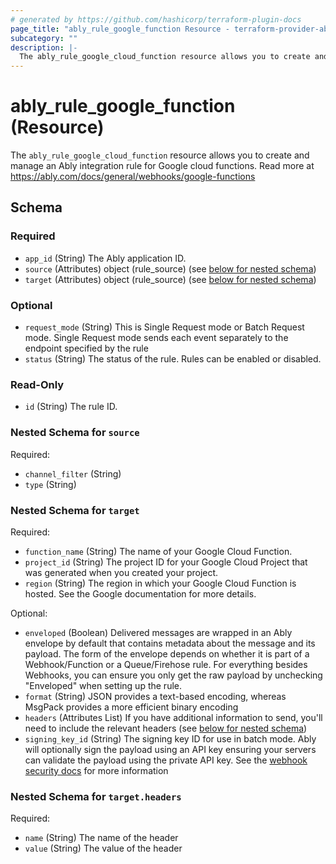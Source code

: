 ```yaml
---
# generated by https://github.com/hashicorp/terraform-plugin-docs
page_title: "ably_rule_google_function Resource - terraform-provider-ably"
subcategory: ""
description: |-
  The ably_rule_google_cloud_function resource allows you to create and manage an Ably integration rule for Google cloud functions. Read more at https://ably.com/docs/general/webhooks/google-functions
---
```


# ably_rule_google_function (Resource)

The `ably_rule_google_cloud_function` resource allows you to create and manage an Ably integration rule for Google cloud functions. Read more at https://ably.com/docs/general/webhooks/google-functions



<!-- schema generated by tfplugindocs -->
## Schema

### Required

- `app_id` (String) The Ably application ID.
- `source` (Attributes) object (rule_source) (see [below for nested schema](#nestedatt--source))
- `target` (Attributes) object (rule_source) (see [below for nested schema](#nestedatt--target))

### Optional

- `request_mode` (String) This is Single Request mode or Batch Request mode. Single Request mode sends each event separately to the endpoint specified by the rule
- `status` (String) The status of the rule. Rules can be enabled or disabled.

### Read-Only

- `id` (String) The rule ID.

<a id="nestedatt--source"></a>
### Nested Schema for `source`

Required:

- `channel_filter` (String)
- `type` (String)


<a id="nestedatt--target"></a>
### Nested Schema for `target`

Required:

- `function_name` (String) The name of your Google Cloud Function.
- `project_id` (String) The project ID for your Google Cloud Project that was generated when you created your project.
- `region` (String) The region in which your Google Cloud Function is hosted. See the Google documentation for more details.

Optional:

- `enveloped` (Boolean) Delivered messages are wrapped in an Ably envelope by default that contains metadata about the message and its payload. The form of the envelope depends on whether it is part of a Webhook/Function or a Queue/Firehose rule. For everything besides Webhooks, you can ensure you only get the raw payload by unchecking "Enveloped" when setting up the rule.
- `format` (String) JSON provides a text-based encoding, whereas MsgPack provides a more efficient binary encoding
- `headers` (Attributes List) If you have additional information to send, you'll need to include the relevant headers (see [below for nested schema](#nestedatt--target--headers))
- `signing_key_id` (String) The signing key ID for use in batch mode. Ably will optionally sign the payload using an API key ensuring your servers can validate the payload using the private API key. See the [webhook security docs](https://ably.com/docs/general/webhooks#security) for more information

<a id="nestedatt--target--headers"></a>
### Nested Schema for `target.headers`

Required:

- `name` (String) The name of the header
- `value` (String) The value of the header


